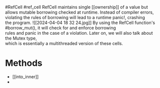 
#RefCell #ref_cell
RefCell maintains single  [[ownership]] of a value but allows mutable borrowing checked at runtime. Instead of  compiler errors, violating the rules of borrowing will lead to a runtime panic!, crashing  
the program.
![[2024-04-04 18 32 24.jpg]]
By using the RefCell function's #borrow_mut(), it will check for and enforce borrowing  
rules and panic in the case of a violation. Later on, we will also talk about the Mutex type,  
which is essentially a multithreaded version of these cells.

# Methods
- [[into_inner]]
- 
